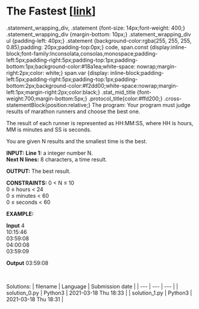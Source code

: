 # The Fastest \[[link](https://www.codingame.com/training/medium/the-fastest)\]

 
.statement\_wrapping\_div, .statement {font-size: 14px;font-weight: 400;} 
.statement\_wrapping\_div {margin-bottom: 10px;}
.statement\_wrapping\_div ul {padding-left: 40px;}
.statement {background-color:rgba(255, 255, 255, 0.85);padding: 20px;padding-top:0px;}
code, span.const {display:inline-block;font-family:Inconsolata,consolas,monospace;padding-left:5px;padding-right:5px;padding-top:1px;padding-bottom:1px;background-color:#18a1ea;white-space: nowrap;margin-right:2px;color: white;}
span.var {display: inline-block;padding-left:5px;padding-right:5px;padding-top:1px;padding-bottom:2px;background-color:#f2dd00;white-space:nowrap;margin-left:1px;margin-right:2px;color:black;}
.stat\_mid\_title {font-weight:700;margin-bottom:5px;}
.protocol\_title{color:#ffd200;}
.cross-statementBlock{position:relative;}
The program:
Your program must judge results of marathon runners and choose the best one.  
   
The result of each runner is represented as HH:MM:SS, where HH is hours, MM is minutes and SS is seconds.  
  
You are given N results and the smallest time is the best.  



**INPUT:**
**Line 1:** a integer number N.  
**Next N lines:** 8 characters, a time result.  

**OUTPUT:**
The best result.  

**CONSTRAINTS:**
0 < N ≤ 10  
0 ≤ hours < 24  
0 ≤ minutes < 60  
0 ≤ seconds < 60  

**EXAMPLE:**


**Input**
4  
10:15:46  
03:59:08  
04:00:08  
03:59:09


**Output**
03:59:08

 


Solutions:
| filename | Language | Submission date |
| --- | --- | --- |
| solution_0.py | Python3 | 2021-03-18 Thu 18:33 |
| solution_1.py | Python3 | 2021-03-18 Thu 18:31 |
